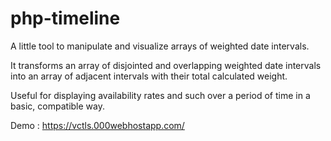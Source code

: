 # php-timeline

A little tool to manipulate and visualize arrays of weighted date intervals.

It transforms an array of disjointed and overlapping weighted date intervals
into an array of adjacent intervals with their total calculated weight.

Useful for displaying availability rates and such over a period of time in a basic, compatible way.

Demo : https://vctls.000webhostapp.com/